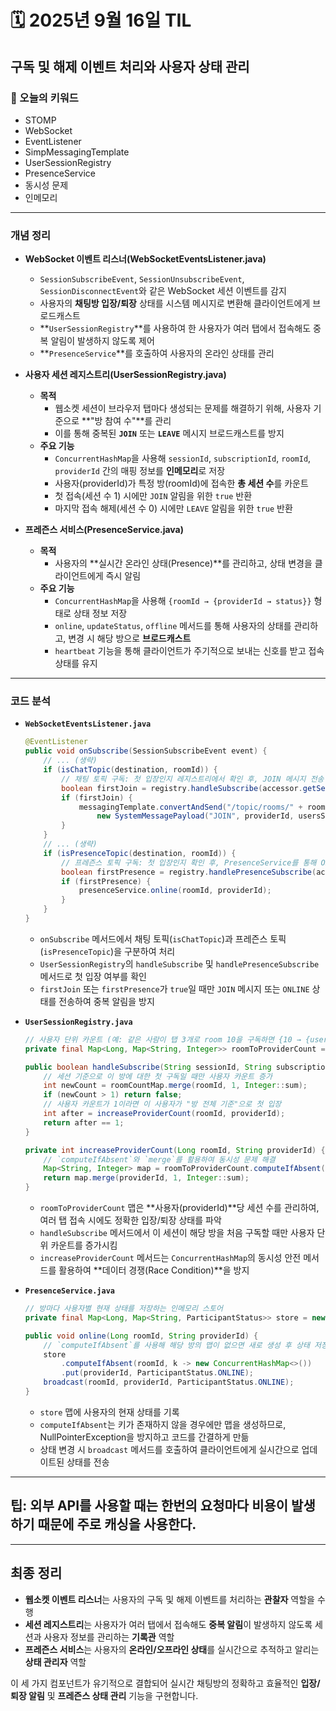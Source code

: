 # 🗓️ 2025년 9월 16일 TIL


## 구독 및 해제 이벤트 처리와 사용자 상태 관리

### 📌 오늘의 키워드
- STOMP 
- WebSocket
- EventListener
- SimpMessagingTemplate
- UserSessionRegistry
- PresenceService
- 동시성 문제
- 인메모리

---

### 개념 정리

* **WebSocket 이벤트 리스너(WebSocketEventsListener.java)**

  * `SessionSubscribeEvent`, `SessionUnsubscribeEvent`, `SessionDisconnectEvent`와 같은 WebSocket 세션 이벤트를 감지
  * 사용자의 **채팅방 입장/퇴장** 상태를 시스템 메시지로 변환해 클라이언트에게 브로드캐스트
  * \*\*`UserSessionRegistry`\*\*를 사용하여 한 사용자가 여러 탭에서 접속해도 중복 알림이 발생하지 않도록 제어
  * \*\*`PresenceService`\*\*를 호출하여 사용자의 온라인 상태를 관리

* **사용자 세션 레지스트리(UserSessionRegistry.java)**

  * **목적**
    * 웹소켓 세션이 브라우저 탭마다 생성되는 문제를 해결하기 위해, 사용자 기준으로 \*\*"방 참여 수"\*\*를 관리
    * 이를 통해 중복된 **`JOIN`** 또는 **`LEAVE`** 메시지 브로드캐스트를 방지
  * **주요 기능**
    * `ConcurrentHashMap`을 사용해 `sessionId`, `subscriptionId`, `roomId`, `providerId` 간의 매핑 정보를 **인메모리**로 저장
    * 사용자(providerId)가 특정 방(roomId)에 접속한 **총 세션 수**를 카운트
    * 첫 접속(세션 수 1) 시에만 `JOIN` 알림을 위한 `true` 반환
    * 마지막 접속 해제(세션 수 0) 시에만 `LEAVE` 알림을 위한 `true` 반환

* **프레즌스 서비스(PresenceService.java)**

  * **목적**
    * 사용자의 \*\*실시간 온라인 상태(Presence)\*\*를 관리하고, 상태 변경을 클라이언트에게 즉시 알림
  * **주요 기능**
    * `ConcurrentHashMap`을 사용해 `{roomId → {providerId → status}}` 형태로 상태 정보 저장
    * `online`, `updateStatus`, `offline` 메서드를 통해 사용자의 상태를 관리하고, 변경 시 해당 방으로 **브로드캐스트**
    * `heartbeat` 기능을 통해 클라이언트가 주기적으로 보내는 신호를 받고 접속 상태를 유지

-----

### 코드 분석

* **`WebSocketEventsListener.java`**

  ```java
  @EventListener
  public void onSubscribe(SessionSubscribeEvent event) {
      // ... (생략)
      if (isChatTopic(destination, roomId)) {
          // 채팅 토픽 구독: 첫 입장인지 레지스트리에서 확인 후, JOIN 메시지 전송
          boolean firstJoin = registry.handleSubscribe(accessor.getSessionId(), accessor.getSubscriptionId(), roomId, providerId);
          if (firstJoin) {
              messagingTemplate.convertAndSend("/topic/rooms/" + roomId,
                  new SystemMessagePayload("JOIN", providerId, usersService.findMeByProviderId(providerId).getNickname() + " 님이 입장했습니다."));
          }
      }
      // ... (생략)
      if (isPresenceTopic(destination, roomId)) {
          // 프레즌스 토픽 구독: 첫 입장인지 확인 후, PresenceService를 통해 ONLINE 상태로 변경
          boolean firstPresence = registry.handlePresenceSubscribe(accessor.getSessionId(), accessor.getSubscriptionId(), roomId, providerId);
          if (firstPresence) {
              presenceService.online(roomId, providerId);
          }
      }
  }
  ```

  * `onSubscribe` 메서드에서 채팅 토픽(`isChatTopic`)과 프레즌스 토픽(`isPresenceTopic`)을 구분하여 처리
  * `UserSessionRegistry`의 `handleSubscribe` 및 `handlePresenceSubscribe` 메서드로 첫 입장 여부를 확인
  * `firstJoin` 또는 `firstPresence`가 `true`일 때만 `JOIN` 메시지 또는 `ONLINE` 상태를 전송하여 중복 알림을 방지

* **`UserSessionRegistry.java`**

  ```java
  // 사용자 단위 카운트 (예: 같은 사람이 탭 3개로 room 10을 구독하면 {10 → {userA: 3}})
  private final Map<Long, Map<String, Integer>> roomToProviderCount = new ConcurrentHashMap<>();

  public boolean handleSubscribe(String sessionId, String subscriptionId, Long roomId, String providerId) {
      // 세션 기준으로 이 방에 대한 첫 구독일 때만 사용자 카운트 증가
      int newCount = roomCountMap.merge(roomId, 1, Integer::sum);
      if (newCount > 1) return false;
      // 사용자 카운트가 1이라면 이 사용자가 "방 전체 기준"으로 첫 입장
      int after = increaseProviderCount(roomId, providerId);
      return after == 1;
  }

  private int increaseProviderCount(Long roomId, String providerId) {
      // `computeIfAbsent`와 `merge`를 활용하여 동시성 문제 해결
      Map<String, Integer> map = roomToProviderCount.computeIfAbsent(roomId, k -> new ConcurrentHashMap<>());
      return map.merge(providerId, 1, Integer::sum);
  }
  ```

  * `roomToProviderCount` 맵은 \*\*사용자(providerId)\*\*당 세션 수를 관리하여, 여러 탭 접속 시에도 정확한 입장/퇴장 상태를 파악
  * `handleSubscribe` 메서드에서 이 세션이 해당 방을 처음 구독할 때만 사용자 단위 카운트를 증가시킴
  * `increaseProviderCount` 메서드는 `ConcurrentHashMap`의 동시성 안전 메서드를 활용하여 \*\*데이터 경쟁(Race Condition)\*\*을 방지

* **`PresenceService.java`**

  ```java
  // 방마다 사용자별 현재 상태를 저장하는 인메모리 스토어
  private final Map<Long, Map<String, ParticipantStatus>> store = new ConcurrentHashMap<>();

  public void online(Long roomId, String providerId) {
      // `computeIfAbsent`를 사용해 해당 방의 맵이 없으면 새로 생성 후 상태 저장
      store
          .computeIfAbsent(roomId, k -> new ConcurrentHashMap<>())
          .put(providerId, ParticipantStatus.ONLINE);
      broadcast(roomId, providerId, ParticipantStatus.ONLINE);
  }
  ```

  * `store` 맵에 사용자의 현재 상태를 기록
  * `computeIfAbsent`는 키가 존재하지 않을 경우에만 맵을 생성하므로, NullPointerException을 방지하고 코드를 간결하게 만듦
  * 상태 변경 시 `broadcast` 메서드를 호출하여 클라이언트에게 실시간으로 업데이트된 상태를 전송

---

## 팁: 외부 API를 사용할 때는 한번의 요청마다 비용이 발생하기 때문에 주로 캐싱을 사용한다.

---

## 최종 정리

* **웹소켓 이벤트 리스너**는 사용자의 구독 및 해제 이벤트를 처리하는 **관찰자** 역할을 수행
* **세션 레지스트리**는 사용자가 여러 탭에서 접속해도 **중복 알림**이 발생하지 않도록 세션과 사용자 정보를 관리하는 **기록관** 역할
* **프레즌스 서비스**는 사용자의 **온라인/오프라인 상태**를 실시간으로 추적하고 알리는 **상태 관리자** 역할

이 세 가지 컴포넌트가 유기적으로 결합되어 실시간 채팅방의 정확하고 효율적인 **입장/퇴장 알림** 및 **프레즌스 상태 관리** 기능을 구현합니다.

